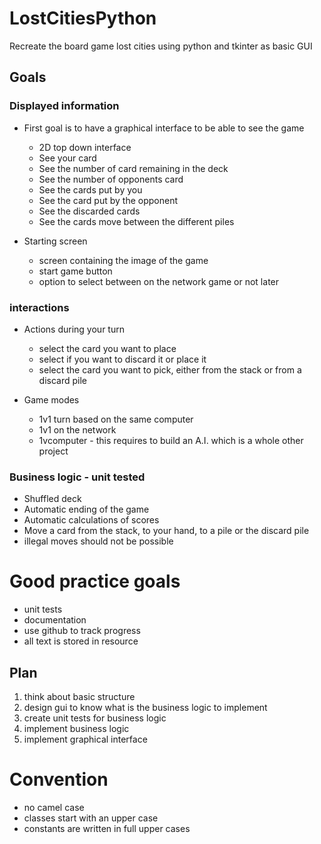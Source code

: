 # LostCitiesPython
Recreate the board game lost cities using python and tkinter as basic GUI

## Goals
### Displayed information
- First goal is to have a graphical interface to be able to see the game
  - 2D top down interface
  - See your card
  - See the number of card remaining in the deck
  - See the number of opponents card
  - See the cards put by you
  - See the card put by the opponent
  - See the discarded cards
  - See the cards move between the different piles

- Starting screen
  - screen containing the image of the game
  - start game button
  - option to select between on the network game or not later
### interactions
- Actions during your turn
  - select the card you want to place
  - select if you want to discard it or place it
  - select the card you want to pick, either from the stack or from a discard pile
  
- Game modes
  - 1v1 turn based on the same computer
  - 1v1 on the network
  - 1vcomputer - this requires to build an A.I. which is a whole other project

### Business logic - unit tested
- Shuffled deck
- Automatic ending of the game
- Automatic calculations of scores
- Move a card from the stack, to your hand, to a pile or the discard pile
- illegal moves should not be possible

# Good practice goals
- unit tests
- documentation
- use github to track progress
- all text is stored in resource

## Plan
1. think about basic structure
2. design gui to know what is the business logic to implement
3. create unit tests for business logic
4. implement business logic
5. implement graphical interface

# Convention
- no camel case
- classes start with an upper case
- constants are written in full upper cases
